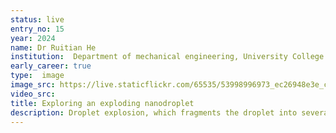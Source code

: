 ```yaml
---
status: live
entry_no: 15
year: 2024
name: Dr Ruitian He
institution:  Department of mechanical engineering, University College London
early_career: true
type:  image 
image_src: https://live.staticflickr.com/65535/53998996973_ec26948e3e_c_d.jpg
video_src: 
title: Exploring an exploding nanodroplet
description: Droplet explosion, which fragments the droplet into several secondary droplets, is generally considered to improve the homogeneity of atom distribution and benefit the atomization process. However, the underlying physics within the droplet, represented in grey in this image, remains unclear. Through reactive molecular dynamics simulations in LAMMPS on ARCHER2, we uncovered the explosion mechanism of a nanometer-sized metal-containing  droplet at the atomistic scale. This image illustrates the reaction pathways of molecular cluster, along with cluster analysis and energy profiles of the nanodroplet. This image was generated using Ovitio post-processing software.
---
```

